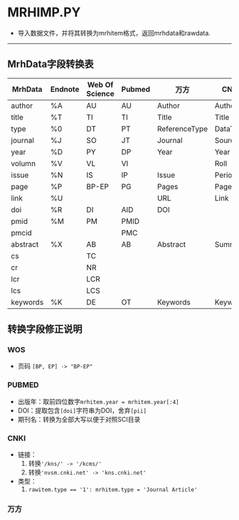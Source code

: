 # **MRHIMP.PY**

* 导入数据文件，并将其转换为mrhitem格式，返回mrhdata和rawdata.

---

## **MrhData字段转换表**

|MrhData|Endnote|Web Of Science|Pubmed|万方|CNKI|
|-|-|-|-|-|-|
|author|%A|AU|AU|Author|Author|
|title|%T|TI|TI|Title|Title|
|type|%0|DT|PT|ReferenceType|DataType|
|journal|%J|SO|JT|Journal|Source|
|year|%D|PY|DP|Year|Year|
|volumn|%V|VL|VI||Roll|
|issue|%N|IS|IP|Issue|Period|
|page|%P|BP-EP|PG|Pages|Page|
|link|%U|||URL|Link|
|doi|%R|DI|AID|DOI||
|pmid|%M|PM|PMID|||
|pmcid|||PMC|||
|abstract|%X|AB|AB|Abstract|Summary|
|cs||TC||||
|cr||NR||||
|lcr||LCR||||
|lcs||LCS||||
|keywords|%K|DE|OT|Keywords|Keyword|

## **转换字段修正说明**

### **WOS**

* 页码 `[BP, EP] -> "BP-EP"`

### **PUBMED**

* 出版年：取前四位数字`mrhitem.year = mrhitem.year[:4]`
* DOI：提取包含`[doi]`字符串为DOI，舍弃`[pii]`
* 期刊名：转换为全部大写以便于对照SCI目录

### **CNKI**

* 链接：
    1. 转换`'/kns/' -> '/kcms/'`
    2. 转换`'nvsm.cnki.net' -> 'kns.cnki.net'`
* 类型：
    1. `rawitem.type == '1': mrhitem.type = 'Journal Article'`

### **万方**
